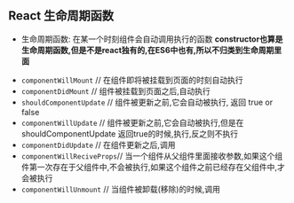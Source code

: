 ## React 生命周期函数
+ 生命周期函数: 在某一个时刻组件会自动调用执行的函数
**constructor也算是生命周期函数,但是不是react独有的,在ES6中也有,所以不归类到生命周期里面**

* `componentWillMount` // 在组件即将被挂载到页面的时刻自动执行
* `componentDidMount` // 组件被挂载到页面之后,自动执行
* `shouldComponentUpdate` // 组件被更新之前,它会自动被执行, 返回 true or false
* `componentWillUpdate` // 组件被更新之前,它会自动被执行,但是在shouldComponentUpdate 返回true的时候,执行,反之则不执行
* `componentDidUpdate` // 在组件更新之后,调用
* `componentWillReciveProps`// 当一个组件从父组件里面接收参数,如果这个组件第一次存在于父组件中,不会被执行,如果这个组件之前已经存在父组件中,才会被执行
* `componentWillUnmount` // 当组件被卸载(移除)的时候,调用